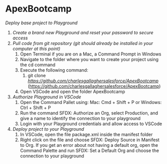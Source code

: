 # ApexBootcamp
*Deploy base project to Playground*

1. *Create a brand new Playground and reset your password to secure access*
2. *Pull code from git repository (git should already be installed in your computer at this point)*
    1. Open Terminal if you are on a Mac, a Command Prompt in Windows
    2. Navigate to the folder where you want to create your project using the cd command 
    3. Execute the following command:
        1. git clone _https://github.com/charlesgallaghersalesforce/ApexBootcamp_ (https://github.com/charlesgallaghersalesforce/ApexBootcamp)
    4. Open VSCode and open the folder ApexBootcamp
3. *Authorize Playground in VSCode*
    1. Open the Command Pallet using: Mac: Cmd + Shift + P or Windows: Ctrl + Shift + P
    2. Run the command SFDX: Authorize an Org, select Production, and give a name to identify the connection to your playground
    3. Login with your Playground credentials and allow access to VSCode
4. *Deploy project to your Playground*
    1. In VSCode, open the file package.xml inside the manifest folder
    2. Right click on the file and choose SFDX: Deploy Source in Manifest to Org. If you get an error about not having a default org, open the Command Palette and run SFDX: Set a Default Org and choose the connection to your playground
